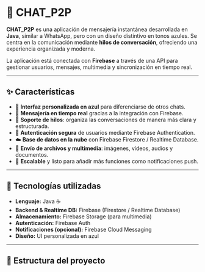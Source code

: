 # 📱 CHAT_P2P  

**CHAT_P2P** es una aplicación de mensajería instantánea desarrollada en **Java**, similar a WhatsApp, pero con un diseño distintivo en tonos azules. Se centra en la comunicación mediante **hilos de conversación**, ofreciendo una experiencia organizada y moderna.  

La aplicación está conectada con **Firebase** a través de una API para gestionar usuarios, mensajes, multimedia y sincronización en tiempo real.  

---

## ✨ Características  

- 🔵 **Interfaz personalizada en azul** para diferenciarse de otros chats.  
- 💬 **Mensajería en tiempo real** gracias a la integración con Firebase.  
- 🧵 **Soporte de hilos**: organiza las conversaciones de manera más clara y estructurada.  
- 🔐 **Autenticación segura** de usuarios mediante Firebase Authentication.  
- ☁️ **Base de datos en la nube** con Firebase Firestore / Realtime Database.  
- 📎 **Envío de archivos y multimedia**: imágenes, vídeos, audios y documentos.  
- 📲 **Escalable** y listo para añadir más funciones como notificaciones push.  

---

## 🚀 Tecnologías utilizadas  

- **Lenguaje:** Java ☕  
- **Backend & Realtime DB:** Firebase (Firestore / Realtime Database)  
- **Almacenamiento:** Firebase Storage (para multimedia)  
- **Autenticación:** Firebase Auth  
- **Notificaciones (opcional):** Firebase Cloud Messaging  
- **Diseño:** UI personalizada en azul  

---

## 📂 Estructura del proyecto  

